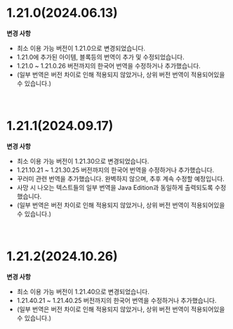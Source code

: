 # 1.21.0(2024.06.13)  
**변경 사항**  
  - 최소 이용 가능 버전이 1.21.0으로 변경되었습니다.
  - 1.21.0에 추가된 아이템, 블록등의 번역이 추가 및 수정되었습니다.
  - 1.21.0 ~ 1.21.0.26 버전까지의 한국어 번역을 수정하거나 추가했습니다.
  - (일부 번역은 버전 차이로 인해 적용되지 않았거나, 상위 버전 번역이 적용되어있을 수 있습니다.)
  
<br>
  
# 1.21.1(2024.09.17)  
**변경 사항**  
  - 최소 이용 가능 버전이 1.21.30으로 변경되었습니다.
  - 1.21.10.21 ~ 1.21.30.25 버전까지의 한국어 번역을 수정하거나 추가했습니다.
  - 꾸러미 관련 번역을 추가했습니다. 완벽하지 않으며, 추후 계속 수정할 예정입니다.
  - 사망 시 나오는 텍스트들의 일부 번역을 Java Edition과 동일하게 출력되도록 수정했습니다.
  - (일부 번역은 버전 차이로 인해 적용되지 않았거나, 상위 버전 번역이 적용되어있을 수 있습니다.)
  
<br>
  
# 1.21.2(2024.10.26)  
**변경 사항**  
  - 최소 이용 가능 버전이 1.21.40으로 변경되었습니다.
  - 1.21.40.21 ~ 1.21.40.25 버전까지의 한국어 번역을 수정하거나 추가했습니다.
  - (일부 번역은 버전 차이로 인해 적용되지 않았거나, 상위 버전 번역이 적용되어있을 수 있습니다.)